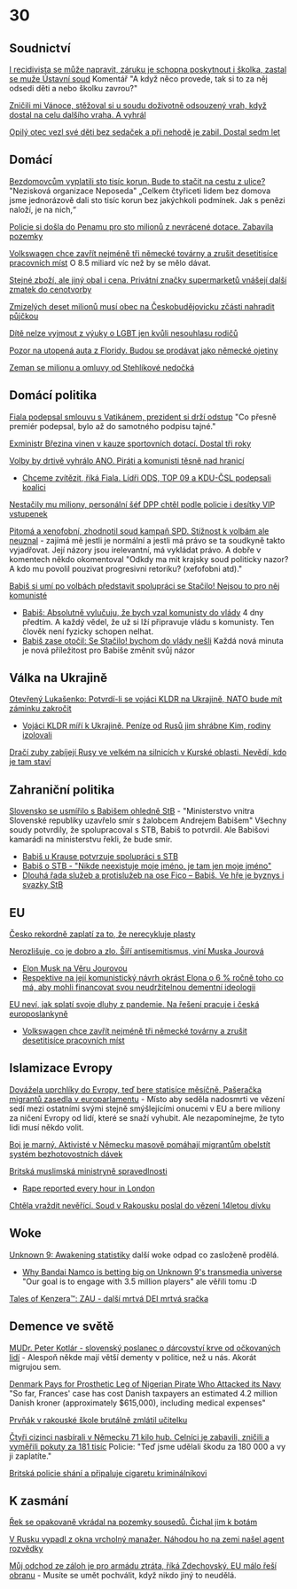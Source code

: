 # 30

## Soudnictví

[I recidivista se může napravit, záruku je schopna poskytnout i školka, zastal se muže Ústavní soud](https://www.novinky.cz/clanek/domaci-i-recidivista-se-muze-napravit-zaruku-je-schopna-poskytnout-i-skolka-zastal-se-muze-ustavni-soud-40493991) Komentář "A když něco provede, tak si to za něj odsedi děti a nebo školku zavrou?"

[Zničili mi Vánoce, stěžoval si u soudu doživotně odsouzený vrah, když dostal na celu dalšího vraha. A vyhrál](https://www.novinky.cz/clanek/krimi-znicili-mi-vanoce-stezoval-si-u-soudu-dozivotne-odsouzeny-vrah-kdyz-dostal-na-celu-dalsiho-vraha-a-vyhral-40494995)

[Opilý otec vezl své děti bez sedaček a při nehodě je zabil. Dostal sedm let](https://www.novinky.cz/clanek/krimi-opily-otec-vezl-sve-deti-bez-sedacek-a-pri-nehode-je-zabil-dostal-sedm-let-40495005)

## Domácí

[Bezdomovcům vyplatili sto tisíc korun. Bude to stačit na cestu z ulice?](https://www.idnes.cz/praha/zpravy/bezdomovec-bezdomovectvi-experiment-penize-praha-neposeda.A241030_084234_praha-zpravy_lysa) "Nezisková organizace Neposeda" „Celkem čtyřiceti lidem bez domova jsme jednorázově dali sto tisíc korun bez jakýchkoli podmínek. Jak s penězi naloží, je na nich,“

[Policie si došla do Penamu pro sto milionů z nevrácené dotace. Zabavila pozemky](https://www.novinky.cz/clanek/domaci-policie-si-dosla-do-penamu-pro-sto-milionu-z-nevracene-dotace-zabavila-pozemky-40495007)

[Volkswagen chce zavřít nejméně tři německé továrny a zrušit desetitisíce pracovních míst](https://www.novinky.cz/clanek/ekonomika-volkswagen-zvazuje-v-ramci-uspor-snizeni-a-zmrazeni-mezd-40494791) O 8.5 miliard víc než by se mělo dávat.

[Stejné zboží, ale jiný obal i cena. Privátní značky supermarketů vnášejí další zmatek do cenotvorby](https://www.novinky.cz/clanek/ekonomika-stejne-zbozi-ale-jiny-obal-i-cena-privatni-znacky-supermarketu-vnaseji-dalsi-zmatek-do-cenotvorby-40494108)

[Zmizelých deset milionů musí obec na Českobudějovicku zčásti nahradit půjčkou](https://www.novinky.cz/clanek/krimi-zmizelych-deset-milionu-musi-obec-na-ceskobudejovicku-zcasti-nahradit-pujckou-40494305)

[Dítě nelze vyjmout z výuky o LGBT jen kvůli nesouhlasu rodičů](https://www.novinky.cz/clanek/domaci-dite-nelze-vyjmout-z-vyuky-o-lgbt-jen-kvuli-nesouhlasu-rodicu-40493356)

[Pozor na utopená auta z Floridy. Budou se prodávat jako německé ojetiny](https://www.novinky.cz/clanek/ekonomika-pozor-na-utopena-auta-z-floridy-budou-se-prodavat-jako-nemecke-ojetiny-40493651)

[Zeman se milionu a omluvy od Stehlíkové nedočká](https://www.novinky.cz/clanek/domaci-stehlikova-se-zemanovi-omlouvat-nemusi-40494386)

## Domácí politika

[Fiala podepsal smlouvu s Vatikánem, prezident si drží odstup](https://www.novinky.cz/clanek/domaci-fiala-podepise-smlouvu-s-vatikanem-prezident-si-drzi-odstup-40494177) "Co přesně premiér podepsal, bylo až do samotného podpisu tajné."

[Exministr Březina vinen v kauze sportovních dotací. Dostal tři roky](https://www.novinky.cz/clanek/krimi-exministr-brezina-je-vinen-40493849)

[Volby by drtivě vyhrálo ANO. Piráti a komunisti těsně nad hranicí](https://www.novinky.cz/clanek/domaci-volby-by-drtive-vyhralo-ano-pirati-a-komunisti-tesne-nad-hranici-40493762)
 * [Chceme zvítězit, říká Fiala. Lídři ODS, TOP 09 a KDU-ČSL podepsali koalici](https://www.idnes.cz/zpravy/domaci/koalice-spolu-volby-do-snemovny-2025-memorandum-o-spolupraci.A241028_055140_domaci_kop)

[Nestačily mu miliony, personální šéf DPP chtěl podle policie i desítky VIP vstupenek](https://www.novinky.cz/clanek/krimi-nestacily-mu-miliony-personalni-sef-dpp-chtel-podle-policie-i-desitky-vip-vstupenek-40493657)

[Pitomá a xenofobní, zhodnotil soud kampaň SPD. Stížnost k volbám ale neuznal](https://www.idnes.cz/brno/zpravy/soud-hodnoceni-volby-2024-kampan-spd-stiznost.A241018_155158_brno-zpravy_mos1) - zajímá mě jestli je normální a jestli má právo se ta soudkyně takto vyjadřovat. Její názory jsou irelevantní, má vykládat právo. A dobře v komentech někdo okomentoval "Odkdy ma mit krajsky soud politicky nazor? A kdo mu povolil pouzivat progresivni retoriku? (xefofobni atd)."

[Babiš si umí po volbách představit spolupráci se Stačilo! Nejsou to pro něj komunisté](https://www.novinky.cz/clanek/domaci-babis-si-umi-predstavit-spolupraci-se-stacilo-nejsou-to-pro-nej-komuniste-40493715)
 * [Babiš: Absolutně vylučuju, že bych vzal komunisty do vlády](https://www.novinky.cz/clanek/domaci-babis-absolutne-vylucuju-ze-bych-vzal-komunisty-do-vlady-40492656) 4 dny předtím. A každý vědel, že už si lží připravuje vládu s komunisty. Ten člověk není fyzicky schopen nelhat.
 * [Babiš zase otočil: Se Stačilo! bychom do vlády nešli](https://www.novinky.cz/clanek/domaci-babis-zase-otocil-se-stacilo-bychom-do-vlady-nesli-40493777) Každá nová minuta je nová příležitost pro Babiše změnit svůj názor

## Válka na Ukrajině

[Otevřený Lukašenko: Potvrdí-li se vojáci KLDR na Ukrajině, NATO bude mít záminku zakročit](https://www.novinky.cz/clanek/valka-na-ukrajine-otevreny-lukasenko-potvrdi-li-se-vojaci-kldr-na-ukrajine-nato-bude-mit-zaminku-zakrocit-40494369)
 * [Vojáci KLDR míří k Ukrajině. Peníze od Rusů jim shrábne Kim, rodiny izolovali](https://www.idnes.cz/zpravy/zahranicni/jizni-korea-kldr-rusko-usa-vojaci-ukrajina-usa-valka.A241024_113239_zahranicni_jhr)

[Dračí zuby zabíjejí Rusy ve velkém na silnicích v Kurské oblasti. Nevědí, kdo je tam staví](https://www.novinky.cz/clanek/valka-na-ukrajine-draci-zuby-zabijeji-rusy-ve-velkem-na-silnicich-v-kurske-oblasti-nevedi-kdo-je-tam-stavi-40494520)

## Zahraniční politika

[Slovensko se usmířilo s Babišem ohledně StB](https://www.novinky.cz/clanek/domaci-slovensko-se-dohodlo-s-babisem-ohledne-evidence-u-stb-40493951) - "Ministerstvo vnitra Slovenské republiky uzavřelo smír s žalobcem Andrejem Babišem" Všechny soudy potvrdily, že spolupracoval s STB, Babiš to potvrdil. Ale Babišovi kamarádi na ministerstvu řekli, že bude smír.
 * [Babiš u Krause potvrzuje spolupráci s STB](https://youtube.com/shorts/qNGr_60E3iI)
 * [Babiš o STB - "Nikde neexistuje moje jméno, je tam jen moje jméno"](https://youtube.com/shorts/Maho3j2uN8I)
 * [Dlouhá řada služeb a protislužeb na ose Fico – Babiš. Ve hře je byznys i svazky StB](https://hlidacipes.org/dlouha-rada-sluzeb-a-protisluzeb-na-ose-fico-babis-ve-hre-je-byznys-i-svazky-stb/)

## EU

[Česko rekordně zaplatí za to, že nerecykluje plasty](https://www.seznamzpravy.cz/clanek/ekonomika-byznys-trendy-analyzy-cesko-rekordne-zaplati-za-to-ze-nerecykluje-plasty-263024)

[Nerozlišuje, co je dobro a zlo. Šíří antisemitismus, viní Muska Jourová](https://www.idnes.cz/zpravy/zahranicni/vera-jourova-elon-musk-socialni-sit-x-zlo-nenavist-rozhovor-usa.A241016_194134_zahranicni_Ichuc)
  *  [Elon Musk na Věru Jourovou](https://x.com/elonmusk/status/1846970499122823345)
  *  [Respektive na její komunistický návrh okrást Elona o 6 % ročně toho co má, aby mohli financovat svou neudržitelnou dementní ideologii](https://x.com/stillgray/status/1846874299019546812)

[EU neví, jak splatí svoje dluhy z pandemie. Na řešení pracuje i česká europoslankyně](https://zpravy.aktualne.cz/zahranici/evropsky-parlament/eu-nevi-jak-splati-svoje-dluhy-na-reseni-pracuje-i-ceska-eur/r~d7923ec892b511efbf960cc47ab5f122/)
 * [Volkswagen chce zavřít nejméně tři německé továrny a zrušit desetitisíce pracovních míst](https://www.novinky.cz/clanek/ekonomika-volkswagen-zvazuje-v-ramci-uspor-snizeni-a-zmrazeni-mezd-40494791)

## Islamizace Evropy

[Dovážela uprchlíky do Evropy, teď bere statisíce měsíčně. Pašeračka migrantů zasedla v europarlamentu](https://www.ctidoma.cz/clanek/publicistika/dovazela-uprchliky-do-evropy-ted-bere-statisice-mesicne-paseracka-migrantu-zasedla-v-europarlamentu-79152) - Místo aby seděla nadosmrti ve vězení sedí mezi ostatními svými stejně smýšlejícími onucemi v EU a bere miliony za ničení Evropy od lidí, které se snaží vyhubit. Ale nezapomínejme, že tyto lidi musí někdo volit.

[Boj je marný. Aktivisté v Německu masově pomáhají migrantům obelstít systém bezhotovostních dávek](https://www.novinky.cz/clanek/zahranicni-evropa-boj-je-marny-aktiviste-v-nemecku-pomohli-migrantum-obelstit-system-bezhotovostnich-davek-40494504)

[Britská muslimská ministryně spravedlnosti](https://en.wikipedia.org/wiki/Shabana_Mahmood)
 * [Rape reported every hour in London](https://www.bbc.com/news/articles/cxr202eee0no)

[Chtěla vraždit nevěřící. Soud v Rakousku poslal do vězení 14letou dívku](https://www.novinky.cz/clanek/zahranicni-evropa-chtela-vrazdit-neverici-soud-v-rakousku-poslal-do-vezeni-14letou-divku-40494131) 

## Woke

[Unknown 9: Awakening statistiky](https://steamcharts.com/app/1477940) další woke odpad co zasloženě prodělá.
 * [Why Bandai Namco is betting big on Unknown 9's transmedia universe](https://www.gamesindustry.biz/why-bandai-namco-is-betting-big-on-unknown-9s-transmedia-universe) "Our goal is to engage with 3.5 million players" ale věřili tomu :D

[Tales of Kenzera™: ZAU - další mrtvá DEI mrtvá sračka](https://steamcharts.com/app/2316580)

## Demence ve světě

[MUDr. Peter Kotlár - slovenský poslanec o dárcovství krve od očkovaných lidí](https://x.com/ostravanda_/status/1851146030022107601) - Alespoň někde mají větší dementy v politice, než u nás. Akorát migrujou sem.

[Denmark Pays for Prosthetic Leg of Nigerian Pirate Who Attacked its Navy](https://www.newsweek.com/denmark-pays-prosthetic-leg-nigerian-pirate-who-attacked-its-navy-1967139) "So far, Frances' case has cost Danish taxpayers an estimated 4.2 million Danish kroner (approximately $615,000), including medical expenses"

[Prvňák v rakouské škole brutálně zmlátil učitelku](https://www.novinky.cz/clanek/zahranicni-evropa-prvnak-v-rakouske-skole-brutalne-zmlatil-ucitelku-40494010)

[Čtyři cizinci nasbírali v Německu 71 kilo hub. Celníci je zabavili, zničili a vyměřili pokuty za 181 tisíc](https://www.novinky.cz/clanek/koktejl-ctyri-cizinci-nasbirali-v-nemecku-71-kilo-hub-celnici-je-zabavili-znicili-a-vymerili-pokuty-za-181-tisic-40494206) Policie: "Teď jsme udělali škodu za 180 000 a vy ji zaplatíte."

[Britská policie shání a připaluje cigaretu kriminálníkovi](https://www.youtube.com/watch?v=Zz17sE4OBCU)

## K zasmání

[Řek se opakovaně vkrádal na pozemky sousedů. Čichal jim k botám](https://www.novinky.cz/clanek/koktejl-rek-se-opakovane-vkradal-na-pozemky-sousedu-cichal-jim-k-botam-40493726)

[V Rusku vypadl z okna vrcholný manažer. Náhodou ho na zemi našel agent rozvědky](https://www.novinky.cz/clanek/zahranicni-evropa-v-rusku-vypadl-z-okna-vrcholovy-manazer-nahodou-ho-na-zemi-nasel-agent-rozvedky-40493793)

[Můj odchod ze záloh je pro armádu ztráta, říká Zdechovský. EU málo řeší obranu](https://zpravy.aktualne.cz/zahranici/evropsky-parlament/evropsky-podcast/r~693e2b4292c111ef801c0cc47ab5f122/) - Musíte se umět pochválit, když nikdo jiný to neudělá.
